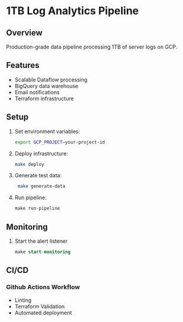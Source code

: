 # 1TB Log Analytics Pipeline

## Overview

Production-grade data pipeline processing 1TB of server logs on GCP.

## Features

- Scalable Dataflow processing
- BigQuery data warehouse
- Email notifications
- Terraform infrastructure

## Setup

1. Set environment variables:

   ```bash
   export GCP_PROJECT=your-project-id
   ```

2. Deploy infrastructure:

   ```bash
   make deploy
   ```

3. Generate test data:

   ```bash
    make generate-data
   ```

4. Run pipeline:

   ```sql
   make run-pipeline
   ```

## Monitoring

1. Start the alert listener

   ```sql
   make start-monitoring
   ```

## CI/CD

### Github Actions Workflow

- Linting
- Terraform Validation
- Automated deployment
